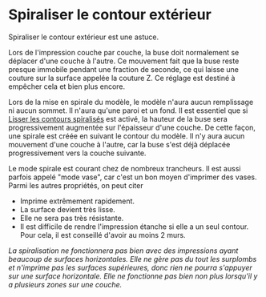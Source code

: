Spiraliser le contour extérieur
====
Spiraliser le contour extérieur est une astuce.

Lors de l'impression couche par couche, la buse doit normalement se déplacer d'une couche à l'autre. Ce mouvement fait que la buse reste presque immobile pendant une fraction de seconde, ce qui laisse une couture sur la surface appelée la couture Z. Ce réglage est destiné à empêcher cela et bien plus encore.

Lors de la mise en spirale du modèle, le modèle n'aura aucun remplissage ni aucun sommet. Il n'aura qu'une paroi et un fond. Il est essentiel que si [Lisser les contours spiralisés](smooth_spiralized_contours.md) est activé, la hauteur de la buse sera progressivement augmentée sur l'épaisseur d'une couche. De cette façon, une spirale est créée en suivant le contour du modèle. Il n'y aura aucun mouvement d'une couche à l'autre, car la buse s'est déjà déplacée progressivement vers la couche suivante. 

Le mode spirale est courant chez de nombreux trancheurs.  Il est aussi parfois appelé "mode vase", car c'est un bon moyen d'imprimer des vases.  Parmi les autres propriétés, on peut citer 
* Imprime extrêmement rapidement. 
* La surface devient très lisse. 
* Elle ne sera pas très résistante. 
* Il est difficile de rendre l'impression étanche si elle a un seul contour.  Pour cela, il est conseillé d'avoir au moins 2 murs. 

*La spiralisation ne fonctionnera pas bien avec des impressions ayant beaucoup de surfaces horizontales.  Elle ne gère pas du tout les surplombs et n'imprime pas les surfaces supérieures, donc rien ne pourra s'appuyer sur une surface horizontale.  Elle ne fonctionne pas bien non plus lorsqu'il y a plusieurs zones sur une couche.* 
